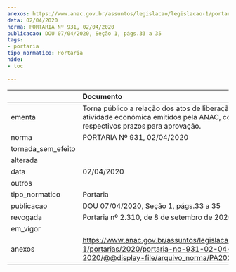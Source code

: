 ```yaml
---
anexos: https://www.anac.gov.br/assuntos/legislacao/legislacao-1/portarias/2020/portaria-no-931-02-04-2020/@@display-file/arquivo_norma/PA2020-0931.pdf
data: 02/04/2020
norma: PORTARIA Nº 931, 02/04/2020
publicacao: DOU 07/04/2020, Seção 1, págs.33 a 35
tags:
- portaria
tipo_normatico: Portaria
hide: 
- toc 
 
---
```


|                    | Documento                                                                                                                                       |
|:-------------------|:------------------------------------------------------------------------------------------------------------------------------------------------|
| ementa             | Torna público a relação dos atos de liberação de atividade econômica emitidos pela ANAC, com os respectivos prazos para aprovação.              |
| norma              | PORTARIA Nº 931, 02/04/2020                                                                                                                     |
| tornada_sem_efeito |                                                                                                                                                 |
| alterada           |                                                                                                                                                 |
| data               | 02/04/2020                                                                                                                                      |
| outros             |                                                                                                                                                 |
| tipo_normatico     | Portaria                                                                                                                                        |
| publicacao         | DOU 07/04/2020, Seção 1, págs.33 a 35                                                                                                           |
| revogada           | Portaria nº 2.310, de 8 de setembro de 2020.                                                                                                    |
| em_vigor           |                                                                                                                                                 |
| anexos             | https://www.anac.gov.br/assuntos/legislacao/legislacao-1/portarias/2020/portaria-no-931-02-04-2020/@@display-file/arquivo_norma/PA2020-0931.pdf |